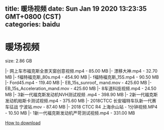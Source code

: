 
title: 暖场视频
date: Sun Jan 19 2020 13:23:35 GMT+0800 (CST)    
categories: baidu
---

# 暖场视频
size: 2.86 GB
 
 
|- 网上车市福克斯全景天窗创意视频.mp4 - 85.00 MB
|- 漂移大神.mp4 - 32.70 MB
|- f福特福克斯_80s.mp4 - 454.90 MB
|- f福特福克斯_15S.mp4 - 90.50 MB
|- Ford45.mp4 - 119.40 MB
|- EB_15s_sunroof_ mand.mov - 425.60 MB
|- EB_15s_Acceleration_mand.mov - 425.60 MB
|- 8车道科技视频.mp4 - 24.50 MB
|- 3新一代福克斯发动机NVH测试视频 .mp4 - 398.90 MB
|- 2新一代福克斯发动机帕斯卡测试视频.mp4 - 375.60 MB
|- 2018CTCC 长安福特车队新一代赛车征战 宁波站.mov - 87.40 MB
|- 2018 CTCC R4 上海佘山站 - 1分钟视频.MP4 - 10.50 MB
|- 1新一代福克斯发动机严苛测试视频.mp4 - 331.00 MB

[How to download](https://bpcam.bemobtrk.com/go/2ceec3aa-1ca2-46d6-b9ff-aaa5c184517c?jno=488)